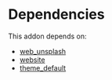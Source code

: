 # Dependencies

This addon depends on:

- [web_unsplash](https://github.com/bringout/oca-ocb-web/tree/00a6994d033e4c605f58b875d71530d9614d9bab/odoo-bringout-oca-ocb-web_unsplash)
- [website](https://github.com/bringout/oca-ocb-website/tree/bd6600a1205eb4c26e7f290fe92240c883985125/odoo-bringout-oca-ocb-website)
- [theme_default](https://github.com/bringout/oca-ocb-core/tree/156bd325ef4782b980ca23175711c453db07528e/odoo-bringout-oca-ocb-theme_default)
